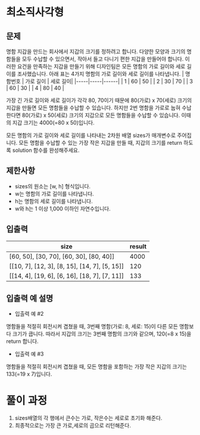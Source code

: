 # 최소직사각형

## 문제
명함 지갑을 만드는 회사에서 지갑의 크기를 정하려고 합니다. 
다양한 모양과 크기의 명함들을 모두 수납할 수 있으면서, 
작아서 들고 다니기 편한 지갑을 만들어야 합니다. 이러한 요건을 만족하는 지갑을 만들기 위해 
디자인팀은 모든 명함의 가로 길이와 세로 길이를 조사했습니다.
아래 표는 4가지 명함의 가로 길이와 세로 길이를 나타냅니다.
| 명함번호 | 가로 길이 | 세로 길이|
|-----|-----|------|
| 1  | 60 | 50 |
| 2  | 30 | 70 |
| 3 | 60 | 30 |
| 4  | 80 | 40 |

가장 긴 가로 길이와 세로 길이가 각각 80, 70이기 때문에 
80(가로) x 70(세로) 크기의 지갑을 만들면 모든 명함들을 수납할 수 있습니다. 
하지만 2번 명함을 가로로 눕혀 수납한다면 80(가로) x 50(세로) 크기의 
지갑으로 모든 명함들을 수납할 수 있습니다. 이때의 지갑 크기는 4000(=80 x 50)입니다.

모든 명함의 가로 길이와 세로 길이를 나타내는 2차원 배열 sizes가 매개변수로 주어집니다. 
모든 명함을 수납할 수 있는 가장 작은 지갑을 만들 때, 
지갑의 크기를 return 하도록 solution 함수를 완성해주세요.



## 제한사항
- sizes의 원소는 [w, h] 형식입니다.
- w는 명함의 가로 길이를 나타냅니다.
- h는 명함의 세로 길이를 나타냅니다.
- w와 h는 1 이상 1,000 이하인 자연수입니다.

## 입출력

| size  | result |
|--|-----|
| [60, 50], [30, 70], [60, 30], [80, 40]] | 4000 |
| [[10, 7], [12, 3], [8, 15], [14, 7], [5, 15]] | 120|
| [[14, 4], [19, 6], [6, 16], [18, 7], [7, 11]] | 133|


## 입출력 예 설명
- 입출력 예 #2

명함들을 적절히 회전시켜 겹쳤을 때, 3번째 명함(가로: 8, 세로: 15)이 다른 모든 명함보다 
크기가 큽니다. 따라서 지갑의 크기는 3번째 명함의 크기와 같으며, 120(=8 x 15)을 return 합니다.

- 입출력 예 #3

명함들을 적절히 회전시켜 겹쳤을 때, 모든 명함을 포함하는 가장 작은 지갑의 크기는 
133(=19 x 7)입니다.



# 풀이 과정
1. sizes배열의 각 행에서 큰수는 가로, 작은수는 세로로 초기화 해준다.
2. 최종적으로는 가장 큰 가로,세로의 곱으로 리턴해준다.